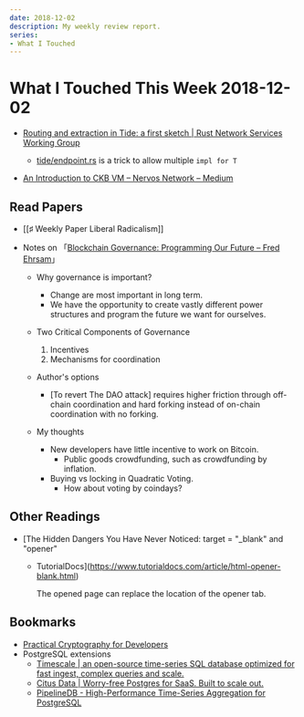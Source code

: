 ```yaml
---
date: 2018-12-02
description: My weekly review report.
series:
- What I Touched
---
```


# What I Touched This Week 2018-12-02


* [Routing and extraction in Tide: a first sketch | Rust Network Services
  Working
  Group](https://rust-lang-nursery.github.io/wg-net/2018/10/16/tide-routing.html)
    * [tide/endpoint.rs](https://github.com/rust-net-web/tide/blob/853f6204c5ce6b103dddc46d332b3e4426baef5a/src/endpoint.rs)
      is a trick to allow multiple `impl for T`

* [An Introduction to CKB VM – Nervos Network
  – Medium](https://medium.com/nervosnetwork/an-introduction-to-ckb-vm-9d95678a7757)

## Read Papers

- [[♯ Weekly Paper Liberal Radicalism]]
- Notes on 「[Blockchain Governance: Programming Our Future – Fred
  Ehrsam](https://medium.com/@FEhrsam/blockchain-governance-programming-our-future-c3bfe30f2d74)」

    - Why governance is important?
        - Change are most important in long term.
        - We have the opportunity to create vastly different power structures and program the future we want for ourselves.
    - Two Critical Components of Governance
        1. Incentives
        2. Mechanisms for coordination

    - Author's options

        - [To revert The DAO attack] requires higher friction through  off-chain coordination and hard forking instead of on-chain coordination with no forking.

    - My thoughts

        - New developers have little incentive to work on Bitcoin.
            - Public goods crowdfunding, such as crowdfunding by inflation.
        - Buying vs locking in Quadratic Voting.
            - How about voting by coindays?

## Other Readings

* [The Hidden Dangers You Have Never Noticed: target = "\_blank" and "opener"
  - TutorialDocs](https://www.tutorialdocs.com/article/html-opener-blank.html)

    The opened page can replace the location of the opener tab.

## Bookmarks

* [Practical Cryptography for Developers](https://cryptobook.nakov.com/)
* PostgreSQL extensions
    * [Timescale | an open-source time-series SQL database optimized for fast ingest, complex queries and scale.](https://www.timescale.com/)
    * [Citus Data | Worry-free Postgres for SaaS. Built to scale out.](https://www.citusdata.com/)
    * [PipelineDB - High-Performance Time-Series Aggregation for PostgreSQL](https://www.pipelinedb.com/)
